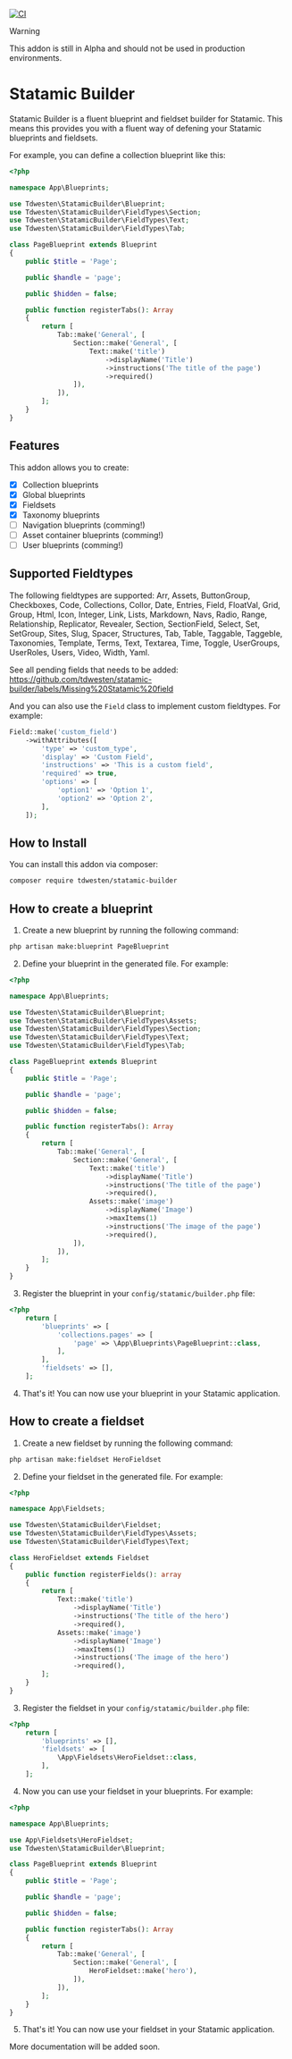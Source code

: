 [![CI](https://github.com/tdwesten/statamic-builder/actions/workflows/ci.yml/badge.svg)](https://github.com/tdwesten/statamic-builder/actions/workflows/ci.yml)

> [!WARNING]
> This addon is still in Alpha and should not be used in production environments.

# Statamic Builder

Statamic Builder is a fluent blueprint and fieldset builder for Statamic. This means this provides you with a fluent way of defening your Statamic blueprints and fieldsets.

For example, you can define a collection blueprint like this:

```php
<?php

namespace App\Blueprints;

use Tdwesten\StatamicBuilder\Blueprint;
use Tdwesten\StatamicBuilder\FieldTypes\Section;
use Tdwesten\StatamicBuilder\FieldTypes\Text;
use Tdwesten\StatamicBuilder\FieldTypes\Tab;

class PageBlueprint extends Blueprint
{
    public $title = 'Page';

    public $handle = 'page';

    public $hidden = false;

    public function registerTabs(): Array
    {
        return [
            Tab::make('General', [
                Section::make('General', [
                    Text::make('title')
                        ->displayName('Title')
                        ->instructions('The title of the page')
                        ->required()
                ]),
            ]),
        ];
    }
}
```

## Features

This addon allows you to create:

- [x] Collection blueprints
- [x] Global blueprints
- [x] Fieldsets
- [x] Taxonomy blueprints
- [ ] Navigation blueprints (comming!)
- [ ] Asset container blueprints (comming!)
- [ ] User blueprints (comming!)

## Supported Fieldtypes

The following fieldtypes are supported:
Arr, Assets, ButtonGroup, Checkboxes, Code, Collections, Collor, Date, Entries, Field, FloatVal, Grid, Group, Html, Icon, Integer, Link, Lists, Markdown, Navs, Radio, Range, Relationship, Replicator, Revealer, Section, SectionField, Select, Set, SetGroup, Sites, Slug, Spacer, Structures, Tab, Table, Taggable, Taggeble, Taxonomies, Template, Terms, Text, Textarea, Time, Toggle, UserGroups, UserRoles, Users, Video, Width, Yaml.

See all pending fields that needs to be added: https://github.com/tdwesten/statamic-builder/labels/Missing%20Statamic%20field

And you can also use the `Field` class to implement custom fieldtypes. For example:

```php
Field::make('custom_field')
    ->withAttributes([
        'type' => 'custom_type',
        'display' => 'Custom Field',
        'instructions' => 'This is a custom field',
        'required' => true,
        'options' => [
            'option1' => 'Option 1',
            'option2' => 'Option 2',
        ],
    ]);
```

## How to Install

You can install this addon via composer:

```bash
composer require tdwesten/statamic-builder
```

## How to create a blueprint

1. Create a new blueprint by running the following command:

```bash
php artisan make:blueprint PageBlueprint
```

2. Define your blueprint in the generated file. For example:

```php
<?php

namespace App\Blueprints;

use Tdwesten\StatamicBuilder\Blueprint;
use Tdwesten\StatamicBuilder\FieldTypes\Assets;
use Tdwesten\StatamicBuilder\FieldTypes\Section;
use Tdwesten\StatamicBuilder\FieldTypes\Text;
use Tdwesten\StatamicBuilder\FieldTypes\Tab;

class PageBlueprint extends Blueprint
{
    public $title = 'Page';

    public $handle = 'page';

    public $hidden = false;

    public function registerTabs(): Array
    {
        return [
            Tab::make('General', [
                Section::make('General', [
                    Text::make('title')
                        ->displayName('Title')
                        ->instructions('The title of the page')
                        ->required(),
                    Assets::make('image')
                        ->displayName('Image')
                        ->maxItems(1)
                        ->instructions('The image of the page')
                        ->required(),
                ]),
            ]),
        ];
    }
}
```

3. Register the blueprint in your `config/statamic/builder.php` file:

```php
<?php
    return [
        'blueprints' => [
            'collections.pages' => [
                'page' => \App\Blueprints\PageBlueprint::class,
            ],
        ],
        'fieldsets' => [],
    ];
```

4. That's it! You can now use your blueprint in your Statamic application.

## How to create a fieldset

1. Create a new fieldset by running the following command:

```bash
php artisan make:fieldset HeroFieldset
```

2. Define your fieldset in the generated file. For example:

```php
<?php

namespace App\Fieldsets;

use Tdwesten\StatamicBuilder\Fieldset;
use Tdwesten\StatamicBuilder\FieldTypes\Assets;
use Tdwesten\StatamicBuilder\FieldTypes\Text;

class HeroFieldset extends Fieldset
{
    public function registerFields(): array
    {
        return [
            Text::make('title')
                ->displayName('Title')
                ->instructions('The title of the hero')
                ->required(),
            Assets::make('image')
                ->displayName('Image')
                ->maxItems(1)
                ->instructions('The image of the hero')
                ->required(),
        ];
    }
}
```

3. Register the fieldset in your `config/statamic/builder.php` file:

```php
<?php
    return [
        'blueprints' => [],
        'fieldsets' => [
            \App\Fieldsets\HeroFieldset::class,
        ],
    ];
```

4. Now you can use your fieldset in your blueprints. For example:

```php
<?php

namespace App\Blueprints;

use App\Fieldsets\HeroFieldset;
use Tdwesten\StatamicBuilder\Blueprint;

class PageBlueprint extends Blueprint
{
    public $title = 'Page';

    public $handle = 'page';

    public $hidden = false;

    public function registerTabs(): Array
    {
        return [
            Tab::make('General', [
                Section::make('General', [
                    HeroFieldset::make('hero'),
                ]),
            ]),
        ];
    }
}
```

5. That's it! You can now use your fieldset in your Statamic application.

More documentation will be added soon.
